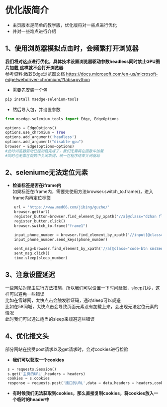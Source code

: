 # 优化版简介
* 主页版本是简单的教学版，优化版将对一些点进行优化
* 并对一些难点进行介绍
## 1、使用浏览器模拟点击时，会频繁打开浏览器
**我们将对这点进行优化，具体技术设置浏览器驱动参数headless同时禁止GPU图片加载,这样就不会打开浏览器** <br/>
参考资料:微软Edge浏览器文档 <https://docs.microsoft.com/en-us/microsoft-edge/webdriver-chromium/?tabs=python>

* 需要先安装一个包
~~~python
pip install msedge-selenium-tools
~~~

* 然后导入包，并设置参数
~~~python
from msedge.selenium_tools import Edge, EdgeOptions

options = EdgeOptions()
options.use_chromium = True
options.add_argument('headless')
options.add_argument("disable-gpu")
browser = Edge(options=options)
#此时浏览器驱动已经加载完成了，我们无需再在函数中加载
#同时也无需在函数中关闭取得，统一在程序结束关闭驱动
~~~

## 2、seleniume无法定位元素
* **检查标签是否在iframe内**<br/>
如果标签在iframe内，需要先使用方法browser.switch_to.frame()，进入frame内再定位标签
~~~python
    url = 'https://www.med66.com/jibing/guzhe/'
    browser.get(url)
    register_button=browser.find_element_by_xpath('//a[@class="dzhan fl ucRegisterBtn"]')
    register_button.click()
    browser.switch_to.frame("frame1")

    input_phone_number = browser.find_element_by_xpath('//input[@class="input-box01"]')
    input_phone_number.send_keys(phone_number)
    
    sent_msg=browser.find_element_by_xpath('//a[@class="code-btn smsSend"]')
    sent_msg.click()
    time.sleep(sleep_number)
~~~

## 3、注意设置延迟
一些网站对爬虫进行方法措施，所以我们可以设置一下时间延迟，sleep几秒，这样可以避免一些错误<br/>
比如在雪球网，太快点击会触发验证码，通过sleep可以规避<br/>
比如在58同城，太快点击会导致页面元素没有加载上来，会出现无法定位元素的情况<br/>
此时我们可以通过适当的sleep来规避这些错误<br/>

## 4、优化报文头
部分网站在接受post请求以及get请求时，会对cookies进行检验
* **我们可以获取一个cookies**
~~~python
 s = requests.Session()
 s.get('主页的URL',headers = headers)
 cookies = s.cookies
 response = requests.post('接口的URL',data = data,headers = headers,cookies=cookies)
~~~
* **有时候我们无法获取到cookies，那么直接复制cookies，将cookies放入一个临时的header中**
